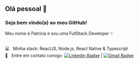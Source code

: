 ## Olá pessoal 👋
### Seja bem vindo(a) ao meu GitHub!

Meu nome é Patrícia e sou uma FullStack Developer :sparkles:

<br/> :computer: &nbsp; Minha stack: ReactJS, Node.js, React Native & Typescript
<br/> :email: &nbsp; Entre em contato comigo: [![Linkedin Badge](https://img.shields.io/badge/-PatriciaMashiba-blue?style=flat-square&logo=Linkedin&logoColor=white&link=https://www.linkedin.com/in/patricia-mashiba/)](https://www.linkedin.com/in/patricia-mashiba/) 
| 
[![Gmail Badge](https://img.shields.io/badge/-dev.mitsuko@gmail.com-c14438?style=flat-square&logo=Gmail&logoColor=white&link=mailto:dev.mitsuko@gmail.com)](mailto:dev.mitsuko@gmail.com)
